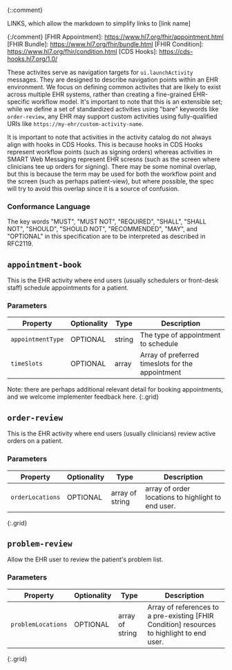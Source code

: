 {::comment}

  LINKS, which allow the markdown to simplify links to [link name]

{:/comment}
[FHIR Appointment]: https://www.hl7.org/fhir/appointment.html
[FHIR Bundle]: https://www.hl7.org/fhir/bundle.html
[FHIR Condition]: https://www.hl7.org/fhir/condition.html
[CDS Hooks]: https://cds-hooks.hl7.org/1.0/

These activites serve as navigation targets for `ui.launchActivity` messages.
They are designed to describe navigation points within an EHR environment. We
focus on defining common activites that are likely to exist across multiple EHR
systems, rather than creating a fine-grained EHR-specific workflow model. It's
important to note that this is an extensible set; while we define a set of
standardized activities using "bare" keywords like `order-review`, any EHR may
support custom activities using fully-qualified URIs like
`https://my-ehr/custom-activity-name`.

It is important to note that activities in the activity catalog do not always align with hooks in CDS Hooks. This is because hooks in CDS Hooks represent workflow points (such as signing orders) whereas activities in SMART Web Messaging represent EHR scresns (such as the screen where clinicians tee up orders for signing). There may be some nominal overlap, but this is because the term may be used for both the workflow point and the screen (such as perhaps patient-view), but where possible, the spec will try to avoid this overlap since it is a source of confusion.

### Conformance Language
The key words "MUST", "MUST NOT", "REQUIRED", "SHALL", "SHALL NOT", "SHOULD",
"SHOULD NOT", "RECOMMENDED", "MAY", and "OPTIONAL" in this specification are to
be interpreted as described in RFC2119.


## `appointment-book`
This is the EHR activity where end users (usually schedulers or front-desk staff) schedule appointments for a patient.


### Parameters

| Property             | Optionality | Type   | Description |
| -------------------- | ----------- | ------ | ----------- |
| `appointmentType` | OPTIONAL    | string | The type of appointment to schedule |
| `timeSlots`       | OPTIONAL    | array  | Array of preferred timeslots for the appointment |
Note: there are perhaps additional relevant detail for booking appointments, and we welcome implementer feedback here.
{:.grid}

## `order-review`
This is the EHR activity where end users (usually clinicians) review active orders on a patient.


### Parameters

| Property             | Optionality | Type   | Description |
| -------------------- | ----------- | ------ | ----------- |
| `orderLocations` | OPTIONAL    | array of string  | array of order locations to highlight to end user. |
{:.grid}

## `problem-review`
Allow the EHR user to review the patient's problem list.


### Parameters

| Property             | Optionality | Type   | Description |
| -------------------- | ----------- | ------ | ----------- |
| `problemLocations` | OPTIONAL    | array of string  | Array of references to a pre-existing [FHIR Condition] resources to highlight to end user. |
{:.grid}

